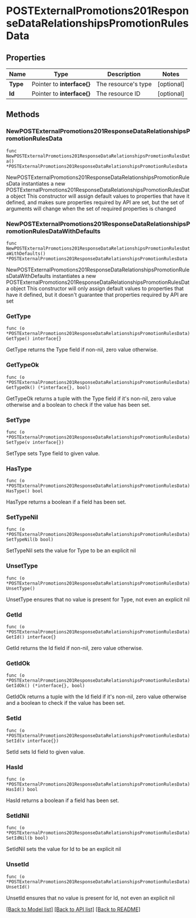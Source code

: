 # POSTExternalPromotions201ResponseDataRelationshipsPromotionRulesData

## Properties

Name | Type | Description | Notes
------------ | ------------- | ------------- | -------------
**Type** | Pointer to **interface{}** | The resource&#39;s type | [optional] 
**Id** | Pointer to **interface{}** | The resource ID | [optional] 

## Methods

### NewPOSTExternalPromotions201ResponseDataRelationshipsPromotionRulesData

`func NewPOSTExternalPromotions201ResponseDataRelationshipsPromotionRulesData() *POSTExternalPromotions201ResponseDataRelationshipsPromotionRulesData`

NewPOSTExternalPromotions201ResponseDataRelationshipsPromotionRulesData instantiates a new POSTExternalPromotions201ResponseDataRelationshipsPromotionRulesData object
This constructor will assign default values to properties that have it defined,
and makes sure properties required by API are set, but the set of arguments
will change when the set of required properties is changed

### NewPOSTExternalPromotions201ResponseDataRelationshipsPromotionRulesDataWithDefaults

`func NewPOSTExternalPromotions201ResponseDataRelationshipsPromotionRulesDataWithDefaults() *POSTExternalPromotions201ResponseDataRelationshipsPromotionRulesData`

NewPOSTExternalPromotions201ResponseDataRelationshipsPromotionRulesDataWithDefaults instantiates a new POSTExternalPromotions201ResponseDataRelationshipsPromotionRulesData object
This constructor will only assign default values to properties that have it defined,
but it doesn't guarantee that properties required by API are set

### GetType

`func (o *POSTExternalPromotions201ResponseDataRelationshipsPromotionRulesData) GetType() interface{}`

GetType returns the Type field if non-nil, zero value otherwise.

### GetTypeOk

`func (o *POSTExternalPromotions201ResponseDataRelationshipsPromotionRulesData) GetTypeOk() (*interface{}, bool)`

GetTypeOk returns a tuple with the Type field if it's non-nil, zero value otherwise
and a boolean to check if the value has been set.

### SetType

`func (o *POSTExternalPromotions201ResponseDataRelationshipsPromotionRulesData) SetType(v interface{})`

SetType sets Type field to given value.

### HasType

`func (o *POSTExternalPromotions201ResponseDataRelationshipsPromotionRulesData) HasType() bool`

HasType returns a boolean if a field has been set.

### SetTypeNil

`func (o *POSTExternalPromotions201ResponseDataRelationshipsPromotionRulesData) SetTypeNil(b bool)`

 SetTypeNil sets the value for Type to be an explicit nil

### UnsetType
`func (o *POSTExternalPromotions201ResponseDataRelationshipsPromotionRulesData) UnsetType()`

UnsetType ensures that no value is present for Type, not even an explicit nil
### GetId

`func (o *POSTExternalPromotions201ResponseDataRelationshipsPromotionRulesData) GetId() interface{}`

GetId returns the Id field if non-nil, zero value otherwise.

### GetIdOk

`func (o *POSTExternalPromotions201ResponseDataRelationshipsPromotionRulesData) GetIdOk() (*interface{}, bool)`

GetIdOk returns a tuple with the Id field if it's non-nil, zero value otherwise
and a boolean to check if the value has been set.

### SetId

`func (o *POSTExternalPromotions201ResponseDataRelationshipsPromotionRulesData) SetId(v interface{})`

SetId sets Id field to given value.

### HasId

`func (o *POSTExternalPromotions201ResponseDataRelationshipsPromotionRulesData) HasId() bool`

HasId returns a boolean if a field has been set.

### SetIdNil

`func (o *POSTExternalPromotions201ResponseDataRelationshipsPromotionRulesData) SetIdNil(b bool)`

 SetIdNil sets the value for Id to be an explicit nil

### UnsetId
`func (o *POSTExternalPromotions201ResponseDataRelationshipsPromotionRulesData) UnsetId()`

UnsetId ensures that no value is present for Id, not even an explicit nil

[[Back to Model list]](../README.md#documentation-for-models) [[Back to API list]](../README.md#documentation-for-api-endpoints) [[Back to README]](../README.md)


